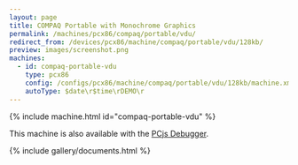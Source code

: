 ```yaml
---
layout: page
title: COMPAQ Portable with Monochrome Graphics
permalink: /machines/pcx86/compaq/portable/vdu/
redirect_from: /devices/pcx86/machine/compaq/portable/vdu/128kb/
preview: images/screenshot.png
machines:
  - id: compaq-portable-vdu
    type: pcx86
    config: /configs/pcx86/machine/compaq/portable/vdu/128kb/machine.xml
    autoType: $date\r$time\rDEMO\r
---
```


{% include machine.html id="compaq-portable-vdu" %}

This machine is also available with the [PCjs Debugger](debugger/).

{% include gallery/documents.html %}
